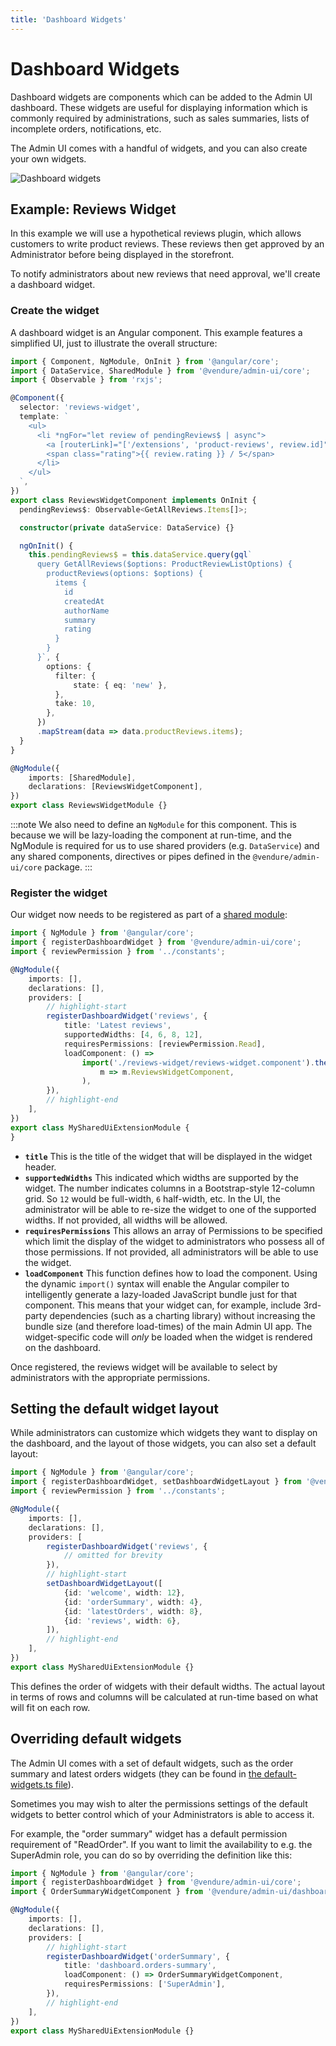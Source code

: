 ```yaml
---
title: 'Dashboard Widgets'
---
```


# Dashboard Widgets

Dashboard widgets are components which can be added to the Admin UI dashboard. These widgets are useful for displaying information which is commonly required by administrations, such as sales summaries, lists of incomplete orders, notifications, etc.

The Admin UI comes with a handful of widgets, and you can also create your own widgets.

![Dashboard widgets](./dashboard-widgets.webp)

## Example: Reviews Widget

In this example we will use a hypothetical reviews plugin, which allows customers to write product reviews. These reviews then get approved by an Administrator before being displayed in the storefront.

To notify administrators about new reviews that need approval, we'll create a dashboard widget.

### Create the widget

A dashboard widget is an Angular component. This example features a simplified UI, just to illustrate the overall structure:

```ts title="src/plugins/reviews/ui/components/reviews-widget/reviews-widget.component.ts"
import { Component, NgModule, OnInit } from '@angular/core';
import { DataService, SharedModule } from '@vendure/admin-ui/core';
import { Observable } from 'rxjs';

@Component({
  selector: 'reviews-widget',
  template: `
    <ul>
      <li *ngFor="let review of pendingReviews$ | async">
        <a [routerLink]="['/extensions', 'product-reviews', review.id]">{{ review.summary }}</a>
        <span class="rating">{{ review.rating }} / 5</span>
      </li>
    </ul>
  `,
})
export class ReviewsWidgetComponent implements OnInit {
  pendingReviews$: Observable<GetAllReviews.Items[]>;

  constructor(private dataService: DataService) {}

  ngOnInit() {
    this.pendingReviews$ = this.dataService.query(gql`
      query GetAllReviews($options: ProductReviewListOptions) {
        productReviews(options: $options) {
          items {
            id
            createdAt
            authorName
            summary
            rating
          }
        }
      }`, {
        options: {
          filter: {
              state: { eq: 'new' },
          },
          take: 10,
        },
      })
      .mapStream(data => data.productReviews.items);
  }
}

@NgModule({
    imports: [SharedModule],
    declarations: [ReviewsWidgetComponent],
})
export class ReviewsWidgetModule {}
```

:::note
We also need to define an `NgModule` for this component. This is because we will be lazy-loading the component at run-time, and the NgModule is required for us to use shared providers (e.g. `DataService`) and any shared components, directives or pipes defined in the `@vendure/admin-ui/core` package.
:::

### Register the widget

Our widget now needs to be registered as part of a [shared module](/guides/extending-the-admin-ui/introduction#lazy-vs-shared-modules):

```ts title="src/plugins/reviews/ui/shared-ui-extension.module.ts"
import { NgModule } from '@angular/core';
import { registerDashboardWidget } from '@vendure/admin-ui/core';
import { reviewPermission } from '../constants';

@NgModule({
    imports: [],
    declarations: [],
    providers: [
        // highlight-start
        registerDashboardWidget('reviews', {
            title: 'Latest reviews',
            supportedWidths: [4, 6, 8, 12],
            requiresPermissions: [reviewPermission.Read],
            loadComponent: () =>
                import('./reviews-widget/reviews-widget.component').then(
                    m => m.ReviewsWidgetComponent,
                ),
        }),
        // highlight-end
    ],
})
export class MySharedUiExtensionModule {
}
```

* **`title`** This is the title of the widget that will be displayed in the widget header.
* **`supportedWidths`** This indicated which widths are supported by the widget. The number indicates columns in a Bootstrap-style 12-column grid. So `12` would be full-width, `6` half-width, etc. In the UI, the administrator will be able to re-size the widget to one of the supported widths. If not provided, all widths will be allowed.
* **`requiresPermissions`** This allows an array of Permissions to be specified which limit the display of the widget to administrators who possess all of those permissions. If not provided, all administrators will be able to use the widget.
* **`loadComponent`** This function defines how to load the component. Using the dynamic `import()` syntax will enable the Angular compiler to intelligently generate a lazy-loaded JavaScript bundle just for that component. This means that your widget can, for example, include 3rd-party dependencies (such as a charting library) without increasing the bundle size (and therefore load-times) of the main Admin UI app. The widget-specific code will _only_ be loaded when the widget is rendered on the dashboard.

Once registered, the reviews widget will be available to select by administrators with the appropriate permissions.

## Setting the default widget layout

While administrators can customize which widgets they want to display on the dashboard, and the layout of those widgets, you can also set a default layout:

```ts title="src/plugins/reviews/ui/shared-ui-extension.module.ts"
import { NgModule } from '@angular/core';
import { registerDashboardWidget, setDashboardWidgetLayout } from '@vendure/admin-ui/core';
import { reviewPermission } from '../constants';

@NgModule({
    imports: [],
    declarations: [],
    providers: [
        registerDashboardWidget('reviews', {
            // omitted for brevity
        }),
        // highlight-start
        setDashboardWidgetLayout([
            {id: 'welcome', width: 12},
            {id: 'orderSummary', width: 4},
            {id: 'latestOrders', width: 8},
            {id: 'reviews', width: 6},
        ]),
        // highlight-end
    ],
})
export class MySharedUiExtensionModule {}
```

This defines the order of widgets with their default widths. The actual layout in terms of rows and columns will be calculated at run-time based on what will fit on each row.

## Overriding default widgets

The Admin UI comes with a set of default widgets, such as the order summary and latest orders widgets (they can be found in [the default-widgets.ts file](https://github.com/vendure-ecommerce/vendure/blob/master/packages/admin-ui/src/lib/dashboard/src/default-widgets.ts)).

Sometimes you may wish to alter the permissions settings of the default widgets to better control which of your Administrators is able to access it.

For example, the "order summary" widget has a default permission requirement of "ReadOrder". If you want to limit the availability to e.g. the SuperAdmin role, you can do so
by overriding the definition like this:

```ts title="src/plugins/reviews/ui/shared-ui-extension.module.ts"
import { NgModule } from '@angular/core';
import { registerDashboardWidget } from '@vendure/admin-ui/core';
import { OrderSummaryWidgetComponent } from '@vendure/admin-ui/dashboard';

@NgModule({
    imports: [],
    declarations: [],
    providers: [
        // highlight-start
        registerDashboardWidget('orderSummary', {
            title: 'dashboard.orders-summary',
            loadComponent: () => OrderSummaryWidgetComponent,
            requiresPermissions: ['SuperAdmin'],
        }),
        // highlight-end
    ],
})
export class MySharedUiExtensionModule {}
```
